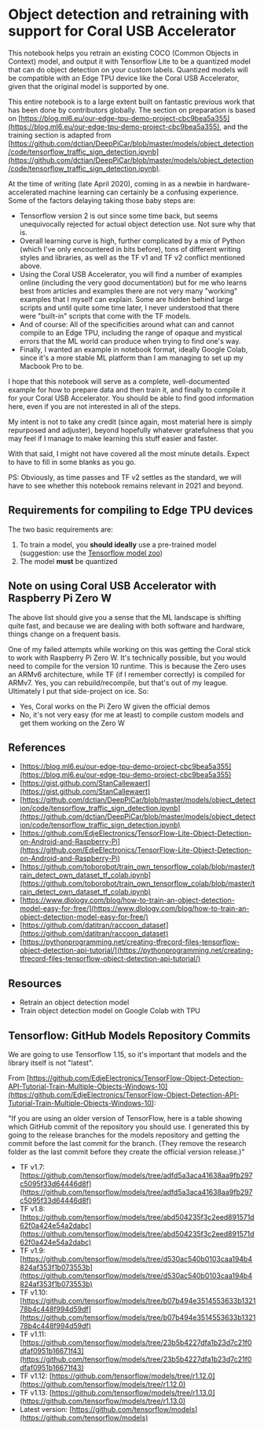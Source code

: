 # Object detection and retraining with support for Coral USB Accelerator

This notebook helps you retrain an existing COCO (Common Objects in Context) model, and output it with Tensorflow Lite to be a quantized model that can do object detection on your custom labels. Quantized models will be compatible with an Edge TPU device like the Coral USB Accelerator, given that the original model is supported by one.

This entire notebook is to a large extent built on fantastic previous work that has been done by contributors globally. The section on preparation is based on [https://blog.ml6.eu/our-edge-tpu-demo-project-cbc9bea5a355](https://blog.ml6.eu/our-edge-tpu-demo-project-cbc9bea5a355), and the training section is adapted from [https://github.com/dctian/DeepPiCar/blob/master/models/object_detection/code/tensorflow_traffic_sign_detection.ipynb](https://github.com/dctian/DeepPiCar/blob/master/models/object_detection/code/tensorflow_traffic_sign_detection.ipynb).

At the time of writing (late April 2020), coming in as a newbie in hardware-accelerated machine learning can certainly be a confusing experience. Some of the factors delaying taking those baby steps are:

- Tensorflow version 2 is out since some time back, but seems unequivocally rejected for actual object detection use. Not sure why that is.
- Overall learning curve is high, further complicated by a mix of Python (which I've only encountered in bits before), tons of different writing styles and libraries, as well as the TF v1 and TF v2 conflict mentioned above.
- Using the Coral USB Accelerator, you will find a number of examples online (including the very good documentation) but for me who learns best from articles and examples there are not very many "working" examples that I myself can explain. Some are hidden behind large scripts and until quite some time later, I never understood that there were "built-in" scripts that come with the TF models.
- And of course: All of the specificities around what can and cannot compile to an Edge TPU, including the range of opaque and mystical errors that the ML world can produce when trying to find one's way.
- Finally, I wanted an example in notebook format, ideally Google Colab, since it's a more stable ML platform than I am managing to set up my Macbook Pro to be.

I hope that this notebook will serve as a complete, well-documented example for how to prepare data and then train it, and finally to compile it for your Coral USB Accelerator. You should be able to find good information here, even if you are not interested in all of the steps.

My intent is not to take any credit (since again, most material here is simply repurposed and adjuster), beyond hopefully whatever gratefulness that you may feel if I manage to make learning this stuff easier and faster.

With that said, I might not have covered all the most minute details. Expect to have to fill in some blanks as you go.

PS: Obviously, as time passes and TF v2 settles as the standard, we will have to see whether this notebook remains relevant in 2021 and beyond.

## Requirements for compiling to Edge TPU devices

The two basic requirements are:

1.  To train a model, you **should ideally** use a pre-trained model (suggestion: use the [Tensorflow model zoo](https://github.com/tensorflow/models/blob/master/research/object_detection/g3doc/detection_model_zoo.md))
2.  The model **must** be quantized

## Note on using Coral USB Accelerator with Raspberry Pi Zero W

The above list should give you a sense that the ML landscape is shifting quite fast, and because we are dealing with both software and hardware, things change on a frequent basis.

One of my failed attempts while working on this was getting the Coral stick to work with Raspberry Pi Zero W. It's technically possible, but you would need to compile for the version 10 runtime. This is because the Zero uses an ARMv6 architecture, while TF (if I remember correctly) is compiled for ARMv7. Yes, you can rebuild/recompile, but that's out of my league. Ultimately I put that side-project on ice. So:

- Yes, Coral works on the Pi Zero W given the official demos
- No, it's not very easy (for me at least) to compile custom models and get them working on the Zero W

## References

- [https://blog.ml6.eu/our-edge-tpu-demo-project-cbc9bea5a355](https://blog.ml6.eu/our-edge-tpu-demo-project-cbc9bea5a355)
- [https://gist.github.com/StanCallewaert](https://gist.github.com/StanCallewaert)
- [https://github.com/dctian/DeepPiCar/blob/master/models/object_detection/code/tensorflow_traffic_sign_detection.ipynb](https://github.com/dctian/DeepPiCar/blob/master/models/object_detection/code/tensorflow_traffic_sign_detection.ipynb)
- [https://github.com/EdjeElectronics/TensorFlow-Lite-Object-Detection-on-Android-and-Raspberry-Pi](https://github.com/EdjeElectronics/TensorFlow-Lite-Object-Detection-on-Android-and-Raspberry-Pi)
- [https://github.com/toborobot/train_own_tensorflow_colab/blob/master/train_detect_own_dataset_tf_colab.ipynb](https://github.com/toborobot/train_own_tensorflow_colab/blob/master/train_detect_own_dataset_tf_colab.ipynb)
- [https://www.dlology.com/blog/how-to-train-an-object-detection-model-easy-for-free/](https://www.dlology.com/blog/how-to-train-an-object-detection-model-easy-for-free/)
- [https://github.com/datitran/raccoon_dataset](https://github.com/datitran/raccoon_dataset)
- [https://pythonprogramming.net/creating-tfrecord-files-tensorflow-object-detection-api-tutorial/](https://pythonprogramming.net/creating-tfrecord-files-tensorflow-object-detection-api-tutorial/)

## Resources

- Retrain an object detection model
- Train object detection model on Google Colab with TPU

## Tensorflow: GitHub Models Repository Commits

We are going to use Tensorflow 1.15, so it's important that models and the library itself is not "latest".

From [https://github.com/EdjeElectronics/TensorFlow-Object-Detection-API-Tutorial-Train-Multiple-Objects-Windows-10](https://github.com/EdjeElectronics/TensorFlow-Object-Detection-API-Tutorial-Train-Multiple-Objects-Windows-10):

"If you are using an older version of TensorFlow, here is a table showing which GitHub commit of the repository you should use. I generated this by going to the release branches for the models repository and getting the commit before the last commit for the branch. (They remove the research folder as the last commit before they create the official version release.)"

- TF v1.7: [https://github.com/tensorflow/models/tree/adfd5a3aca41638aa9fb297c5095f33d64446d8f](https://github.com/tensorflow/models/tree/adfd5a3aca41638aa9fb297c5095f33d64446d8f)
- TF v1.8: [https://github.com/tensorflow/models/tree/abd504235f3c2eed891571d62f0a424e54a2dabc](https://github.com/tensorflow/models/tree/abd504235f3c2eed891571d62f0a424e54a2dabc)
- TF v1.9: [https://github.com/tensorflow/models/tree/d530ac540b0103caa194b4824af353f1b073553b](https://github.com/tensorflow/models/tree/d530ac540b0103caa194b4824af353f1b073553b)
- TF v1.10: [https://github.com/tensorflow/models/tree/b07b494e3514553633b132178b4c448f994d59df](https://github.com/tensorflow/models/tree/b07b494e3514553633b132178b4c448f994d59df)
- TF v1.11: [https://github.com/tensorflow/models/tree/23b5b4227dfa1b23d7c21f0dfaf0951b16671f43](https://github.com/tensorflow/models/tree/23b5b4227dfa1b23d7c21f0dfaf0951b16671f43)
- TF v1.12: [https://github.com/tensorflow/models/tree/r1.12.0](https://github.com/tensorflow/models/tree/r1.12.0)
- TF v1.13: [https://github.com/tensorflow/models/tree/r1.13.0](https://github.com/tensorflow/models/tree/r1.13.0)
- Latest version: [https://github.com/tensorflow/models](https://github.com/tensorflow/models)
